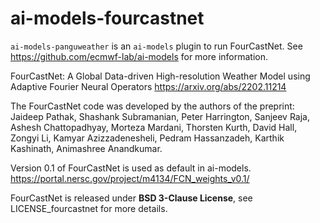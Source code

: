 # ai-models-fourcastnet

`ai-models-panguweather` is an `ai-models` plugin to run FourCastNet. See https://github.com/ecmwf-lab/ai-models for more information.

FourCastNet: A Global Data-driven High-resolution Weather Model using Adaptive Fourier Neural Operators
https://arxiv.org/abs/2202.11214

The FourCastNet code was developed by the authors of the preprint: Jaideep Pathak, Shashank Subramanian, Peter Harrington, Sanjeev Raja, Ashesh Chattopadhyay, Morteza Mardani, Thorsten Kurth, David Hall, Zongyi Li, Kamyar Azizzadenesheli, Pedram Hassanzadeh, Karthik Kashinath, Animashree Anandkumar.

Version 0.1 of FourCastNet is used as default in ai-models.
https://portal.nersc.gov/project/m4134/FCN_weights_v0.1/

FourCastNet is released under **BSD 3-Clause License**, see LICENSE_fourcastnet for more details.
